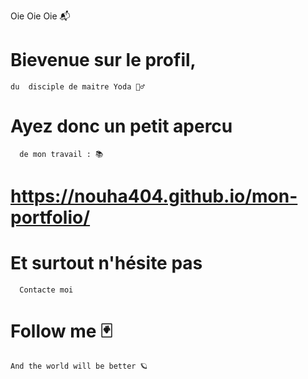 Oie Oie Oie 📬
# Bievenue sur le profil,
    du  disciple de maitre Yoda 🧙‍♂️
# Ayez donc un petit apercu
      de mon travail : 📚
#                    https://nouha404.github.io/mon-portfolio/
# Et surtout n'hésite pas
      Contacte moi
#      Follow me 🃏
    And the world will be better 🪐
      
 
